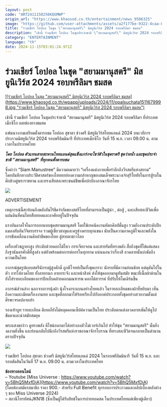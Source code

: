 ```yaml
---
layout: post
code: "ART2411150256KQGMWP"
origin_url: "https://www.khaosod.co.th/entertainment/news_9506325"
image: "https://github.com/user-attachments/assets/a2f177be-9322-4caa-8e8b-af99ef32c876"
title: "ร่วมเชียร์ โอปอล ในชุด \"สยามมานุสตรี\" มิสยูนิเวิร์ส 2024 รอบพรีลิมฯ ชมสด"
description: "เช้านี้ ร่วมเชียร์ โอปอล ในชุดประจำชาติ \"สยามมานุสตรี\" มิสยูนิเวิร์ส 2024 รอบพรีลิมฯ ที่ประเทศเม็กซิโก เผยช่องทางชมสดแฟนนางงามเตรียมตั้งตารอชม"
category: "ENTERTAINMENT"
language: "th"
date: 2024-11-15T03:01:24.971Z
---
```


# ร่วมเชียร์ โอปอล ในชุด "สยามมานุสตรี" มิสยูนิเวิร์ส 2024 รอบพรีลิมฯ ชมสด

[![ร่วมเชียร์ โอปอล ในชุด "สยามมานุสตรี" มิสยูนิเวิร์ส 2024 รอบพรีลิมฯ ชมสด](https://www.khaosod.co.th/wpapp/uploads/2024/11/opalsuchata1511679998.jpg "ร่วมเชียร์ โอปอล ในชุด "สยามมานุสตรี" มิสยูนิเวิร์ส 2024 รอบพรีลิมฯ ชมสด")](https://www.khaosod.co.th/wpapp/uploads/2024/11/opalsuchata1511679998.jpg)

เช้านี้ ร่วมเชียร์ โอปอล ในชุดประจำชาติ “สยามมานุสตรี” มิสยูนิเวิร์ส 2024 รอบพรีลิมฯ ที่ประเทศเม็กซิโก เผยช่องทางชมสด

แฟนนางงามเตรียมตั้งตารอชม โอปอล สุชาตา ช่วงศรี มิสยูนิเวิร์สไทยแลนด์ 2024 บนเวทีการประกวดมิสยูนิเวิร์ส 2024 รอบพรีลิมมินารี ที่ประเทศเม็กซิโก วันที่ 15 พ.ย. เวลา 09.00 น. ตามเวลาในประเทศไทย

_**โดย โอปอล ตัวแทนสายสะพานไทยแลนด์สุดแข็งแกร่งจะโชว์ตัวในชุดราตรี ชุดว่ายน้ำ และชุดประจำชาติ “สยามมานุสตรี” ที่ทุกคนตั้งตารอชม**_

ซึ่งคำว่า “Siam Manustree” มีความหมายว่า “เครื่องแต่งกายเพื่อรำลึกถึงวีรสตรีแห่งสยาม”  
โดยบันทึกทางประวัติศาสตร์ของไทยยกย่องความกล้าหาญของสมเด็จพระนางเจ้าสุริโยทัยในการสู้รบในศึกช้างคู่พระราชทาน และทรงเสียสละพระชนม์ชีพเพื่อปกป้องอาณาจักรไทย

[![](https://www.khaosod.co.th/wpapp/uploads/2024/11/opalsuchata15116711.jpg)](https://www.khaosod.co.th/wpapp/uploads/2024/11/opalsuchata15116711.jpg)

ADVERTISEMENT

เหตุการณ์นี้สะท้อนถึงพลังอันไร้ขีดจำกัดของสตรีไทยที่สามารถเป็นผู้นำ , ต่อสู้ , และเสียสละชีวิตเพื่อแผ่นดินที่คนไทยสืบทอดและอาศัยอยู่ในปัจจุบัน

แรงบันดาลใจในการออกแบบชุดสยามมานุสตรี โดยใช้เทคนิคงานหัตถศิลป์ชั้นสูง รวมถึงงานประดับปีกแมลงทับอันวิจิตรบรรจง รวมผู้เชี่ยวชาญและครูช่างครบทุกแขนง นับเป็นความภาคภูมิใจและพลังในการขับเคลื่อนงานศิลปาชีพของไทย สู่สายตาชาวโลก

เครื่องหัวชฎายกสูง ประดับด้วยดอกไม้ไหว กรรเจียกจอน และสายรัดที่ทรงพลัง สื่อถึงชุดที่ใช่แค่แสดงถึงฐานันดรศักดิ์ที่สูงส่ง แต่ยังพร้อมต่อการต่อกรในทุกยาม แน่นนอนว่าเรื่องสี ลวดลายนั้นบ่งชัดถึงความเป็นไทย

อาภรณ์ชุดรูปแบบสตรีนักรบผู้สูงศักดิ์ ถูกตีโจทย์เป็นทั้งชุดเกราะ นักรบที่มีความอ่อนช้อย แต่ดุดันไปในตัว การใส่ลวดไทย ทั้งลายกนก ลายกระจัง และหน้าสิงห์ ส่งให้ชุดออกมาดูทันสมัย ขณะที่เนื้อผ้าด้านในยังใส่รายละเอียดของการปักเย็บคล้ายดอกมณฑารพ ดอกไม้สวรรค์ ที่ปรับให้โมเดิร์นขึ้น

อาภรณ์ส่วนล่าง นอกจากการนุ้งผ้า นุ้งโจงกระแบนอย่างไทยแล้ว ในรายละเอียดของผ้าที่หยิบมา เห็นถึงความละเมียดเรื่องงานทอ และชุดที่ออกมาให้ร้อยเรียงไปกับองค์ประกอบทั้งชุดอย่างสวยงามตั้งแต่ศีรษะจรดปลายเท้า

รองเท้าบูท รายละเอียด ดีเทลก็ยังไม่หลุดคอนเซ็ปต์ความเป็นไทย ประดับตกแต่งลวดลายเพิ่มให้ดูไปขัดตาและนำสมัยสมยุค

พระแสงของ้าว ดูทรงพลัง ดีไซน์ออกมาได้อย่างลงตัวไม่เวอร์เกินไป ทำให้ชุด “สยามมานุสตรี” นั้นยิ่งงดงามยิ่งขึ้น และย้อนกลับไปนึกถึงวีรสตรีแห่งราชอาณาจักรโบราณ ที่ทรงสละชีวิตจนกลายเป็นตำนานตราบปัจจุบัน

[![](https://www.khaosod.co.th/wpapp/uploads/2024/11/opalsuchata15116712.jpg)](https://www.khaosod.co.th/wpapp/uploads/2024/11/opalsuchata15116712.jpg)

ร่วมเชียร์ โอปอล สุชาตา ช่วงศรี มิสยูนิเวิร์สไทยแลนด์ 2024 ในรอบพรีลิมมินารี วันที่ 15 พ.ย. และรอบตัดสินในวันที่ 17 พ.ย. 09.00 น. ตามเวลาในประเทศไทย



**ช่องทางออนไลน์**  
– Youtube [Miss Universe : https://www.youtube.com/watch?v=5BhQ5MxfDiA](https://www.youtube.com/watch?v=5BhQ5MxfDiA)  
(โดยต้องสมัครสมาชิก ราคา 900.- สำหรับ Full Benefit ทุกรอบการประกวดและคลิปเบื้องหลังต่าง ๆ ของ Miss Universe 2024)  
– สถานีโทรทัศน์JKN18 (ซึ่งเป็นผู้ได้รับสิทธ์ในการถ่ายทอดสด ในประเทศไทยแต่เพียงผู้เดียว)